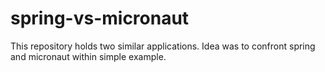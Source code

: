 # spring-vs-micronaut
This repository holds two similar applications.
Idea was to confront spring and micronaut within simple example.
